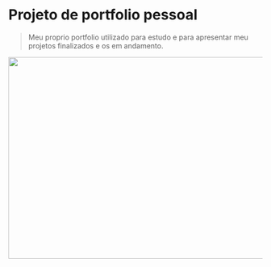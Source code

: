 # Projeto de portfolio pessoal

> Meu proprio portfolio utilizado para estudo e para apresentar meu projetos finalizados e os em andamento.

<img src="https://i.postimg.cc/tCB76sq0/opera-VV5-Cgsx-Nz-F.gif" width="600" height="400"/>

